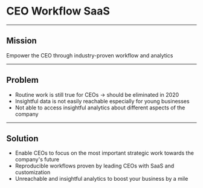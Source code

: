 # CEO Workflow SaaS

---

## Mission

Empower the CEO through industry-proven workflow and analytics

---

## Problem

- Routine work is still true for CEOs -> should be eliminated in 2020
- Insightful data is not easily reachable especially for young businesses
- Not able to access insightful analytics about different aspects of the company

---

## Solution

- Enable CEOs to focus on the most important strategic work towards the company's future
- Reproducible workflows proven by leading CEOs with SaaS and customization
- Unreachable and insightful analytics to boost your business by a mile
